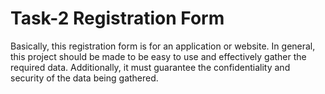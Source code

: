 # Task-2 Registration Form
Basically, this registration form is for an application or website. In general, this project should be made to be easy to use and effectively gather the required data. Additionally, it must guarantee the confidentiality and security of the data being gathered.
